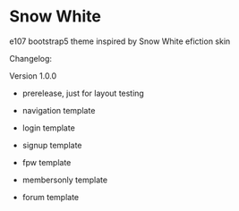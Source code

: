 # Snow White
e107 bootstrap5 theme inspired by Snow White efiction skin


Changelog: 


Version 1.0.0 
- prerelease, just for layout testing

- navigation template
- login template
- signup template
- fpw template
- membersonly template 
- forum template
